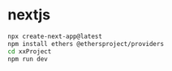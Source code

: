 # nextjs
```sh
npx create-next-app@latest
npm install ethers @ethersproject/providers
cd xxProject
npm run dev
```